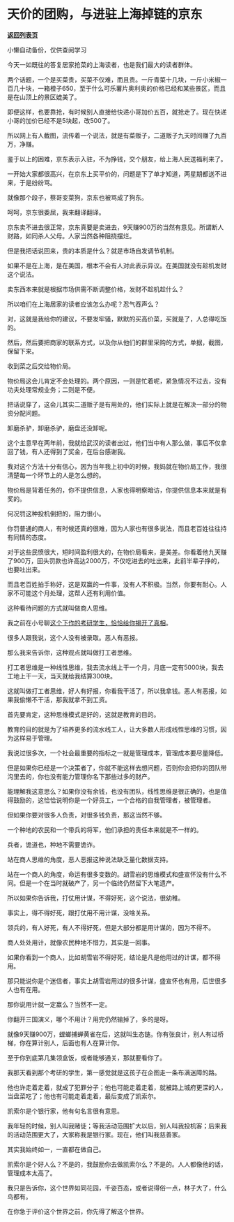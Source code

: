 # 天价的团购，与进驻上海掉链的京东

[**返回列表页**](/gzh/记忆承载)

小懒自动备份，仅供查阅学习

今天一如既往的答复居家抢菜的上海读者，也是我们最大的读者群体。

  

两个话题，一个是买菜贵，买菜不仅难，而且贵。一斤青菜十几块，一斤小米椒一百几十块，一箱橙子650，至于什么可乐薯片奥利奥的价格已经和某些景区，而且是在山顶上的景区媲美了。  

  

即便这样，也要靠抢，有时候别人直接给快递小哥加价五百，就抢走了。现在快递小哥的加价已经不是5块起，改500了。  

  

所以网上有人截图，流传着一个说法，就是有菜贩子，二道贩子九天时间赚了九百万，净赚。  

  

鉴于以上的困难，京东表示入驻，不为挣钱，交个朋友，给上海人民送福利来了。  

  

一开始大家都很高兴，在京东上买平价的，问题是下了单才知道，两星期都送不进来，于是纷纷骂。  

  

就像那个段子，蔡哥变菜狗，京东也被骂成了狗东。  

  

呵呵，京东很委屈，我来翻译翻译。  

  

京东卖不进去很正常，京东真要是卖进去，9天赚900万的当然有意见。所谓断人财路，如同杀人父母。人家当然各种阻挠摆烂。

  

但是我把话说回来，贵的本质是什么？就是市场自发调节机制。

  

如果不是在上海，是在美国，根本不会有人对此表示异议。在美国就没有趁机发财这个说法。  

  

卖东西本来就是根据市场供需不断调整价格，发财不趁机趁什么？

  

所以咱们在上海居家的读者应该怎么办呢？忍气吞声么？

  

对，这就是我给你的建议，不要发牢骚，默默的买高价菜，买就是了，人总得吃饭的。

  

然后，然后要把商家的联系方式，以及你从他们的群里采购的方式，单据，截图，保留下来。

  

收到菜之后交给物价局。  

  

物价局这会儿肯定不会处理的。两个原因，一则是忙着呢，紧急情况不过去，没有功夫处理常规业务；二则是不便。

  

把话说穿了，这会儿其实二道贩子是有用处的，他们实际上就是在解决一部分的物资分配问题。

  

卸磨杀驴，卸磨杀驴，磨盘还没卸呢。  

  

这个主意早在两年前，我就给武汉的读者出过，他们当中有人那么做，事后不仅拿回了钱，有人还得到了奖金，在后台感谢我。  

  

我对这个方法十分有信心，因为当年我上初中的时候，我妈就在物价局工作，我很清楚每一个环节上的人是怎么想的。  

  

物价局是背着任务的，你不提供信息，人家也得明察暗访，你提供信息本来就是有奖的。  

  

何况罚这种投机倒把的，阻力很小。  

  

你罚普通的商人，有时候还真的很难，因为人家也有很多说法，而且老百姓往往持有同情的态度。

  

对于这些民愤很大，短时间盈利很大的，在物价局看来，是美差。你看着他九天赚了900万，回头罚款也许高达2000万，不仅吃进去的吐出来，此前半辈子挣的，也要吐出来。

  

而且老百姓拍手称好，这是双赢的一件事，没有人不积极。当然，你要有耐心。人家不可能这个月处理，这帮人还有利用价值。

  

这种看待问题的方式就叫做商人思维。  

  

我之前在小号聊[这个下作的考研学生，恰恰给你揭开了真相](http://mp.weixin.qq.com/s?__biz=MzU3NDc5Nzc0NQ==&mid=2247515401&idx=1&sn=fdec83ab88194c4f31f57a0964235ff8&chksm=fd2e1fd7ca5996c1c11e82d71c3e4c817b18887daf3122c4cd836b6919612db291e782007699&scene=21#wechat_redirect)。

  

很多人跟我说，这个人没有被录取。恶人有恶报。

  

那么我来告诉你，这种观点就叫做打工者思维。  

  

打工者思维是一种线性思维，我去流水线上干一个月，月底一定有5000块，我去工地上干一天，当天就给我结算300块。

  

这就叫做打工者思维，好人有好报，你看我干活了，所以我拿钱。恶人有恶报，如果我偷懒不干活，那我就拿不到工资。  

  

首先要肯定，这种思维模式是好的，这就是教育的目的。

  

教育的目的就是为了培养更多的流水线工人，让大多数人形成线性思维的习惯，因为这样易于管理。  

  

我说过很多次，一个社会最重要的指标之一就是管理成本，管理成本要尽量降低。

  

但是如果你已经是一个决策者了，你就不能这样去想问题，否则你会把你的团队带沟里去的，你也没有能力管理你名下那些过多的财产。

  

能理解我这意思么？如果你没有余钱，也没有团队，线性思维是很正确的，也是值得鼓励的，这恰恰说明你是一个好员工，一个合格的自我管理者，被管理者。  

  

但如果你要对很多人负责，对很多钱负责，那这当然不够。  

  

一个种地的农民和一个带兵的将军，他们承担的责任本来就是不一样的。  

  

兵者，诡道也，种地不需要诡诈。

  

站在商人思维的角度，恶人恶报这种说法缺乏量化数据支持。  

  

站在一个商人的角度，命运有很多变数的。胡雪岩的思维模式和盛宣怀没有什么不同。但是一个在当时就破产了，另一个临终仍然留下大笔遗产。

  

所以如果你告诉我，打仗用计谋，不得好死，这个说法，很幼稚。  

  

事实上，得不得好死，跟打仗用不用计谋，没啥关系。  

  

领兵的，有人好死，有人不得好死，但是大部分都是用计谋的，因为不得不。  

  

商人处处用计，就像农民种地不惜力，其实是一回事。  

  

如果你看到一个商人，比如胡雪岩不得好死，结论是凡是他用过的计谋，都不得用。  

  

那只能说你是个迷信者，事实上胡雪岩用过的很多计谋，盛宣怀也有用，后世很多人也有在用。

  

那你说用计就一定赢么？当然不一定。  

  

你翻开三国演义，哪个不用计？用完仍然输掉了，多的是呀。

  

就像9天赚900万，螳螂捕蝉黄雀在后，这就叫生态链。你有张良计，别人有过桥梯，你在算计别人，后面也有人在算计你。

  

至于你到底第几集领盒饭，或者能够通关，那就要看你了。  

  

我那天看到那个考研的学生，第一感觉就是这孩子在企图走一条布满迷障的路。  

  

他也许走着走着，就成了犯罪分子；他也可能走着走着，就被路上城府更深的人，当盘菜吃了；他也有可能走着走着，最后变成了凯索尔。

  

凯索尔是个银行家，他有句名言很有意思。

  

我年轻的时候，别人叫我赌徒；等我活动范围扩大以后，别人叫我投机客；后来我的活动范围更大了，大家称我是银行家。现在，他们叫我慈善家。

  

其实我始终如一，一直都在做自己。

  

凯索尔是个好人么？不是的，我鼓励你去做凯索尔么？不是的。人人都像他的话，管理成本太高了。

  

我只是告诉你，这个世界如同花园，千姿百态，或者说得俗一点，林子大了，什么鸟都有。  

  

在你急于评价这个世界之前，你先得了解这个世界。

